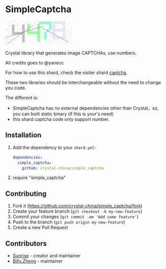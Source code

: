 # SimpleCaptcha

![](images/captcha.png)

Crystal library that generates image CAPTCHAs, use numbers.

All credits goes to @yanecc

For how to use this shard, check the sisiter shard [captcha](https://github.com/crystal-china/captcha).

These two libraries should be interchangeable without the need to change you code.

The different is:

- SimpleCaptcha has no external dependencies other than Crystal，so, you can 
  built static binary (if this is your's need)
- this shard captcha code only support number.

## Installation

1. Add the dependency to your `shard.yml`:

   ```yaml
   dependencies:
     simple_captcha:
       github: crystal-china/simple_captcha
   ```

2. require "simple_captcha"

## Contributing

1. Fork it (<https://github.com/crystal-china/simple_captcha/fork>)
2. Create your feature branch (`git checkout -b my-new-feature`)
3. Commit your changes (`git commit -am 'Add some feature'`)
4. Push to the branch (`git push origin my-new-feature`)
5. Create a new Pull Request

## Contributors

- [Sunrise](https://github.com/yanecc) - creator and maintainer
- [Billy.Zheng](https://github.com/zw963) - maintainer

